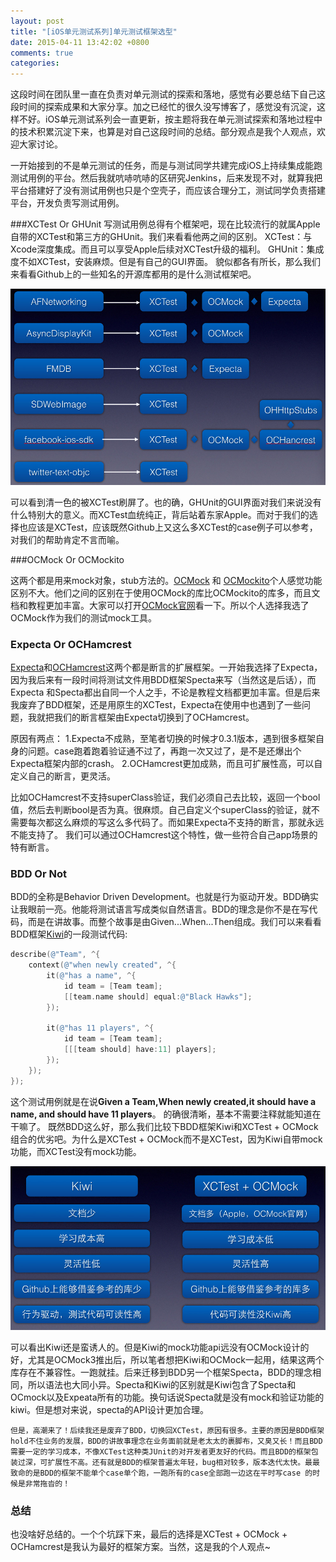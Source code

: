```yaml
---
layout: post
title: "[iOS单元测试系列]单元测试框架选型"
date: 2015-04-11 13:42:02 +0800
comments: true
categories: 
---
```

这段时间在团队里一直在负责对单元测试的探索和落地，感觉有必要总结下自己这段时间的探索成果和大家分享。加之已经忙的很久没写博客了，感觉没有沉淀，这样不好。iOS单元测试系列会一直更新，按主题将我在单元测试探索和落地过程中的技术积累沉淀下来，也算是对自己这段时间的总结。部分观点是我个人观点，欢迎大家讨论。

一开始接到的不是单元测试的任务，而是与测试同学共建完成iOS上持续集成能跑测试用例的平台。然后我就吭哧吭哧的区研究Jenkins，后来发现不对，就算我把平台搭建好了没有测试用例也只是个空壳子，而应该合理分工，测试同学负责搭建平台，开发负责写测试用例。

<!-- more -->

###XCTest Or GHUnit
写测试用例总得有个框架吧，现在比较流行的就属Apple自带的XCTest和第三方的GHUnit。我们来看看他两之间的区别。
XCTest：与Xcode深度集成。而且可以享受Apple后续对XCTest升级的福利。
GHUnit：集成度不如XCTest，安装麻烦。但是有自己的GUI界面。
貌似都各有所长，那么我们来看看Github上的一些知名的开源库都用的是什么测试框架吧。

![hello world](/images/custom/post/iosdan-yuan-ce-shi-xi-lie-dan-yuan-ce-shi-kuang-jia-xuan-xing/danyuanceshi-1.jpg)

可以看到清一色的被XCTest刷屏了。也的确，GHUnit的GUI界面对我们来说没有什么特别大的意义。而XCTest血统纯正，背后站着东家Apple。而对于我们的选择也应该是XCTest，应该既然Github上又这么多XCTest的case例子可以参考，对我们的帮助肯定不言而喻。

###OCMock Or OCMockito

这两个都是用来mock对象，stub方法的。[OCMock](https://github.com/erikdoe/ocmock) 和 [OCMockito](https://github.com/jonreid/OCMockito)个人感觉功能区别不大。他们之间的区别在于使用OCMock的库比OCMockito的库多，而且文档和教程更加丰富。大家可以打开[OCMock官网](http://ocmock.org/)看一下。所以个人选择我选了OCMock作为我们的测试mock工具。

### Expecta Or OCHamcrest

[Expecta](https://github.com/specta/expecta)和[OCHamcrest](https://github.com/hamcrest/OCHamcrest)这两个都是断言的扩展框架。一开始我选择了Expecta，因为我后来有一段时间将测试文件用BDD框架Specta来写（当然这是后话），而Expecta 和Specta都出自同一个人之手，不论是教程文档都更加丰富。但是后来我废弃了BDD框架，还是用原生的XCTest，Expecta在使用中也遇到了一些问题，我就把我们的断言框架由Expecta切换到了OCHamcrest。

原因有两点：
	1.Expecta不成熟，至笔者切换的时候才0.3.1版本，遇到很多框架自身的问题。case跑着跑着验证通不过了，再跑一次又过了，是不是还爆出个Expecta框架内部的crash。
	2.OCHamcrest更加成熟，而且可扩展性高，可以自定义自己的断言，更灵活。

比如OCHamcrest不支持superClass验证，我们必须自己去比较，返回一个bool值，然后去判断bool是否为真。很麻烦。自己自定义个superClass的验证，就不需要每次都这么麻烦的写这么多代码了。而如果Expecta不支持的断言，那就永远不能支持了。
我们可以通过OCHamcrest这个特性，做一些符合自己app场景的特有断言。

### BDD Or Not
BDD的全称是Behavior Driven Development。也就是行为驱动开发。BDD确实让我眼前一亮。他能将测试语言写成类似自然语言。BDD的理念是你不是在写代码，而是在讲故事。而整个故事是由Given...When...Then组成。我们可以来看看BDD框架[Kiwi](https://github.com/kiwi-bdd/Kiwi)的一段测试代码:
```objective-c
describe(@"Team", ^{
    context(@"when newly created", ^{
        it(@"has a name", ^{
            id team = [Team team];
            [[team.name should] equal:@"Black Hawks"];
        });

        it(@"has 11 players", ^{
            id team = [Team team];
            [[[team should] have:11] players];
        });
    });
});
```
这个测试用例就是在说**Given a Team,When newly created,it should have a name, and should have 11 players**。
的确很清晰，基本不需要注释就能知道在干嘛了。
既然BDD这么好，那么我们比较下BDD框架Kiwi和XCTest + OCMock组合的优劣吧。为什么是XCTest + OCMock而不是XCTest，因为Kiwi自带mock功能，而XCTest没有mock功能。

![danyuanceshi-2](/images/custom/post/iosdan-yuan-ce-shi-xi-lie-dan-yuan-ce-shi-kuang-jia-xuan-xing/danyuanceshi-2.jpg)

可以看出Kiwi还是蛮诱人的。但是Kiwi的mock功能api远没有OCMock设计的好，尤其是OCMock3推出后，所以笔者想把Kiwi和OCMock一起用，结果这两个库存在不兼容性。一跑就挂。后来迁移到BDD另一个框架Specta，BDD的理念相同，所以语法也大同小异。Specta和Kiwi的区别就是Kiwi包含了Specta和OCmock以及Expeata所有的功能。换句话说Specta就是没有mock和验证功能的kiwi。但是想对来说，specta的API设计更加合理。

`但是，高潮来了！后续我还是废弃了BDD，切换回XCTest，原因有很多。主要的原因是BDD框架hold不住业务的发展，BDD的讲故事理念在业务面前就是老太太的裹脚布，又臭又长！而且BDD需要一定的学习成本，不像XCTest这种类JUnit的对开发者更友好的代码。而且BDD的框架包装过深，可扩展性不高。还有就是BDD的框架普遍太年轻，bug相对较多，版本迭代太快。最最致命的是BDD的框架不能单个case单个跑，一跑所有的case全部跑一边这在平时写case 的时候是非常拖沓的！`

### 总结
也没啥好总结的。一个个坑踩下来，最后的选择是XCTest + OCMock + OCHamcrest是我认为最好的框架方案。当然，这是我的个人观点~
